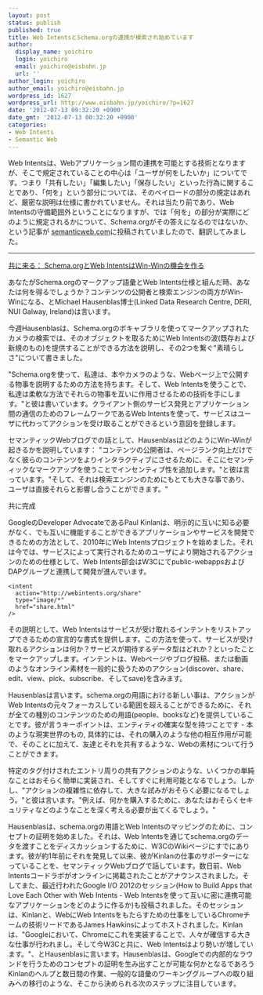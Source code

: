 ```yaml
---
layout: post
status: publish
published: true
title: Web IntentsとSchema.orgの連携が模索され始めています
author:
  display_name: yoichiro
  login: yoichiro
  email: yoichiro@eisbahn.jp
  url: ''
author_login: yoichiro
author_email: yoichiro@eisbahn.jp
wordpress_id: 1627
wordpress_url: http://www.eisbahn.jp/yoichiro/?p=1627
date: '2012-07-13 09:32:20 +0900'
date_gmt: '2012-07-13 00:32:20 +0900'
categories:
- Web Intents
- Semantic Web
---
```


Web Intentsは、Webアプリケーション間の連携を可能とする技術となりますが、そこで規定されていることの中心は「ユーザが何をしたいか」についてです。つまり「共有したい」「編集したい」「保存したい」といった行為に関することであり、「何を」という部分については、そのペイロードの部分の規定はあれど、厳密な説明は仕様に書かれていません。それは当たり前であり、Web Intentsの守備範囲外ということになりますが、では「何を」の部分が実際にどのように規定されるかについて、Schema.orgがその答えになるのではないか、という記事が
[semanticweb.com](http://semanticweb.com/)に投稿されていましたので、翻訳してみました。

---

[共に来る： Schema.orgとWeb IntentsはWin-Winの機会を作る](http://goo.gl/jpY7Y)

あなたがSchema.orgのマークアップ語彙とWeb Intents仕様と組んだ時、あなたは何を得るでしょうか？コンテンツの公開者と検索エンジンの両方がWin-Winになる、とMichael Hausenblas博士(Linked Data Research Centre, DERI, NUI Galway, Ireland)は言います。

今週Hausenblasは、Schema.orgのボキャブラリを使ってマークアップされたカメラの検索では、そのオブジェクトを取るためにWeb Intentsの波(既存および新規のもの)を提供することができる方法を説明し、その2つを繋ぐ"素晴らしさ"について書きました。

"Schema.orgを使って、私達は、本やカメラのような、Webページ上で公開する物事を説明するための方法を持ちます。そして、Web Intentsを使うことで、私達は柔軟な方法でそれらの物事を互いに作用させるための技術を手にします。"と彼は書いています。クライアント側のサービス発見とアプリケーション間の通信のためのフレームワークであるWeb Intentsを使って、サービスはユーザに代わってアクションを受け取ることができるという意図を登録します。

セマンティックWebブログでの話として、HausenblasはどのようにWin-Winが起きるかを説明しています： "コンテンツの公開者は、ページランク向上だけでなく彼らのコンテンツをよりインタラクティブにさせるために、そこにセマンティックなマークアップを使うことでインセンティブ性を追加します。"と彼は言っています。"そして、それは検索エンジンのためにもとても大きな事であり、ユーザは直接それらと影響し合うことができます。"

共に完成

GoogleのDeveloper AdvocateであるPaul Kinlanは、明示的に互いに知る必要がなく、でも互いに機能することができるアプリケーションやサービスを開発できるための方法として、2010年にWeb Intentsプロジェクトを始めました。それは今では、サービスによって実行されるためのユーザにより開始されるアクションのための仕様として、Web Intents部会はW3Cにてpublic-webappsおよびDAPグループと連携して開発が進んでいます。

```
<intent
  action="http://webintents.org/share"
  type="image/*"
  href="share.html"
/>
```

その説明として、Web Intentsはサービスが受け取れるインテントをリストアップできるための宣言的な書式を提供します。この方法を使って、サービスが受け取れるアクションは何か？サービスが期待するデータ型はどれか？といったことをマークアップします。インテントは、Webページやブログ投稿、または動画のようなオンライン素材を一般的に扱うためのアクション(discover、share、edit、view、pick、subscribe、そしてsave)を含みます。

Hausenblasは言います。schema.orgの用語における新しい事は、アクションがWeb Intentsの元々フォーカスしている範囲を超えることができるために、それが全ての種別のコンテンツのための用語(people、booksなど)を提供していることです。彼が言うキーポイントは、エンティティの確実な型を持つことです - 本のような現実世界のもの, 具体的には、それの購入のような他の相互作用が可能で、そのことに加えて、友達とそれを共有するような、Webの素材について行うことができます。

特定のタグ付けされたエントリ周りの共有アクションのような、いくつかの単純なことはおそらく簡単に実装され、そしてすぐに利用可能となるでしょう。しかし、"アクションの複雑性に依存して、大きな試みがおそらく必要になるでしょう。"と彼は言います。"例えば、何かを購入するために、あなたはおそらくセキュリティなどのようなことを深く考える必要が出てくるでしょう。"

Hausenblasは、schema.orgの用語とWeb Intentsのマッピングのために、コンセプトの証明を始めました。それは、Web Intentsを通じてschema.orgのデータを渡すことをディスカッションするために、W3CのWikiページにすでにあります。彼が約1年前にそれを発見して以来、彼がKinlanの仕事のサポーターになっていることを、セマンティックWebブログで話しています。数日前、Web Intentsコードラボがオンラインに掲載されたことがアナウンスされました。そしてまた、最近行われたGoogle I/O 2012のセッション(How to Build Apps that Love Each Other with Web Intents - Web Intentsを使って互いに密に連携可能なアプリケーションをどのように作るか)も投稿されました。そのセッションは、Kinlanと、WebにWeb Intentsをもたらすための仕事をしているChromeチームの技術リードであるJames Hawkinsによってホストされました。Kinlanは、"Googleにおいて、Chromeにこれを実装することで、人々が確信する大きな仕事が行われまし。そして今W3Cと共に、Web Intentsはより勢いが増しています。"、とHausenblasに言います。Hausenblasは、Googleでの内部的なラウンドを行うためのコンセプトの証明を生み出すことが可能な何かとなるであろうKinlanのヘルプと数日間の作業、一般的な語彙のワーキンググループへの取り組みへの移行のような、そこから決められる次のステップに注目しています。
